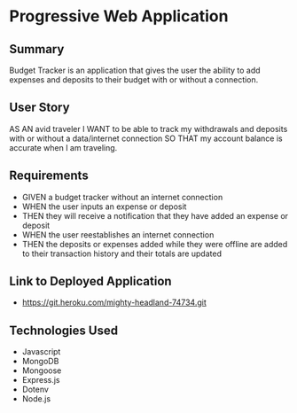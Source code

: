 # Progressive Web Application

## Summary

Budget Tracker is an application that gives the user the ability to add expenses and deposits to their budget with or without a connection.

## User Story

AS AN avid traveler
I WANT to be able to track my withdrawals and deposits with or without a data/internet connection
SO THAT my account balance is accurate when I am traveling.

## Requirements

- GIVEN a budget tracker without an internet connection
- WHEN the user inputs an expense or deposit
- THEN they will receive a notification that they have added an expense or deposit
- WHEN the user reestablishes an internet connection
- THEN the deposits or expenses added while they were offline are added to their transaction history and their totals are updated

## Link to Deployed Application

- https://git.heroku.com/mighty-headland-74734.git

## Technologies Used

- Javascript
- MongoDB
- Mongoose
- Express.js
- Dotenv
- Node.js

